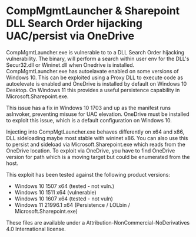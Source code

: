 # CompMgmtLauncher & Sharepoint DLL Search Order hijacking UAC/persist via OneDrive

CompMgmtLauncher.exe is vulnerable to to a DLL Search Order hijacking 
vulnerability. The binary, will perform a search within user env for 
the DLL's Secur32.dll or Wininet.dll when Onedrive is installed. 
CompMgmtLauncher.exe has autoelavate enabled on some versions of Windows 
10. This can be exploited using a Proxy DLL to execute code as autoelevate
is enabled and OneDrive is installed by default on Windows 10 Desktop. On
Windows 11 this provides a useful persistence capability in Microsoft.Sharepoint.exe. 

This issue has a fix in Windows 10 1703 and up as the manifest runs 
asInvoker, preventing misuse for UAC elevation. OneDrive must be installed 
to exploit this issue, which is a default configuration on Windows 10.
 
Injecting into CompMgtLauncher.exe behaves differently on x64 and x86,
DLL sideloading maybe most stable with wininet x86. You can also use this 
to persist and sideload via Microsoft.Sharepoint.exe which reads from 
the OneDrive location. To exploit via OneDrive, you have to find OneDrive
version for path which is a moving target but could be enumerated from the 
host.
 
This exploit has been tested against the following product versions:

* Windows 10 1507 x64 (tested - not vuln.)
* Windows 10 1511 x64 (vulnerable) 
* Windows 10 1607 x64 (tested - not vuln)
* Windows 11 21996.1 x64 (Persistence / LOLbin / Microsoft.Sharepoint.exe)

These files are available under a Attribution-NonCommercial-NoDerivatives 4.0 International license.
